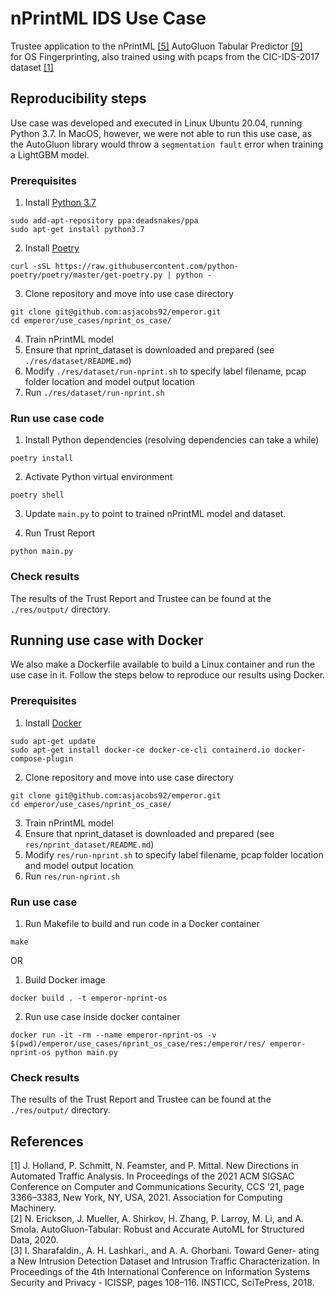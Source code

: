 # nPrintML IDS Use Case

Trustee application to the nPrintML [[5]](#references) AutoGluon Tabular Predictor [[9]](#references) <br>for OS Fingerprinting, also trained using with pcaps from the CIC-IDS-2017 dataset [[1]](#references)

## Reproducibility steps

Use case was developed and executed in Linux Ubuntu 20.04, running Python 3.7.
In MacOS, however, we were not able to run this use case, as the AutoGluon library would throw a `segmentation fault` error when training a LightGBM model.

### Prerequisites

1. Install [Python 3.7](https://www.python.org/downloads/)
```   
sudo add-apt-repository ppa:deadsnakes/ppa
sudo apt-get install python3.7
```

2. Install [Poetry](https://python-poetry.org/docs/)
```
curl -sSL https://raw.githubusercontent.com/python-poetry/poetry/master/get-poetry.py | python -
```

3. Clone repository and move into use case directory
```
git clone git@github.com:asjacobs92/emperor.git
cd emperor/use_cases/nprint_os_case/
```

4. Train nPrintML model
  1. Ensure that nprint_dataset is downloaded and prepared (see `./res/dataset/README.md`)
  2. Modify `./res/dataset/run-nprint.sh` to specify label filename, pcap folder location and model output location
  3. Run `./res/dataset/run-nprint.sh`


### Run use case code

1. Install Python dependencies (resolving dependencies can take a while)
```
poetry install
```

2. Activate Python virtual environment 
```
poetry shell
```

3. Update `main.py` to point to trained nPrintML model and dataset.

4. Run Trust Report
```
python main.py 
``` 

### Check results

The results of the Trust Report and Trustee can be found at the `./res/output/` directory.


## Running use case with Docker 

We also make a Dockerfile available to build a Linux container and run the use case in it. 
Follow the steps below to reproduce our results using Docker.

### Prerequisites

1. Install [Docker](https://docs.docker.com/engine/install/ubuntu/)
```
sudo apt-get update
sudo apt-get install docker-ce docker-ce-cli containerd.io docker-compose-plugin
```

2. Clone repository and move into use case directory
```
git clone git@github.com:asjacobs92/emperor.git
cd emperor/use_cases/nprint_os_case/
```

3. Train nPrintML model
  1. Ensure that nprint_dataset is downloaded and prepared (see `res/nprint_dataset/README.md`)
  2. Modify `res/run-nprint.sh` to specify label filename, pcap folder location and model output location
  3. Run `res/run-nprint.sh`


### Run use case 

1. Run Makefile to build and run code in a Docker container
```
make
```

OR

1. Build Docker image
```
docker build . -t emperor-nprint-os
```

2. Run use case inside docker container
```
docker run -it -rm --name emperor-nprint-os -v $(pwd)/emperor/use_cases/nprint_os_case/res:/emperor/res/ emperor-nprint-os python main.py 
```

### Check results

The results of the Trust Report and Trustee can be found at the `./res/output/` directory.

## References

[1] J. Holland, P. Schmitt, N. Feamster, and P. Mittal. New Directions in Automated Traffic Analysis. In Proceedings of the 2021 ACM SIGSAC Conference on Computer and Communications Security, CCS ’21, page 3366–3383, New York, NY, USA, 2021. Association for Computing Machinery.<br>
[2] N. Erickson, J. Mueller, A. Shirkov, H. Zhang, P. Larroy, M. Li, and A. Smola. AutoGluon-Tabular: Robust and Accurate AutoML for Structured Data, 2020.<br>
[3] I. Sharafaldin., A. H. Lashkari., and A. A. Ghorbani. Toward Gener- ating a New Intrusion Detection Dataset and Intrusion Traffic Characterization. In Proceedings of the 4th International Conference on Information Systems Security and Privacy - ICISSP, pages 108–116. INSTICC, SciTePress, 2018.<br>
